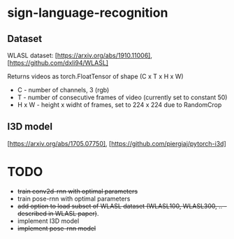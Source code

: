 # sign-language-recognition

## Dataset
WLASL dataset: [https://arxiv.org/abs/1910.11006], [https://github.com/dxli94/WLASL]

Returns videos as torch.FloatTensor of shape (C x T x H x W)
  - C - number of channels, 3 (rgb)
  - T - number of consecutive frames of video (currently set to constant 50)
  - H x W - height x widht of frames, set to 224 x 224 due to RandomCrop
  
## I3D model
[https://arxiv.org/abs/1705.07750], [https://github.com/piergiaj/pytorch-i3d]


# TODO
- ~~train conv2d-rnn with optimal parameters~~
- train pose-rnn with optimal parameters
- ~~add option to load subset of WLASL dataset (WLASL100, WLASL300, .. - described in WLASL paper)~~.
- implement I3D model
- ~~implement pose-rnn model~~
